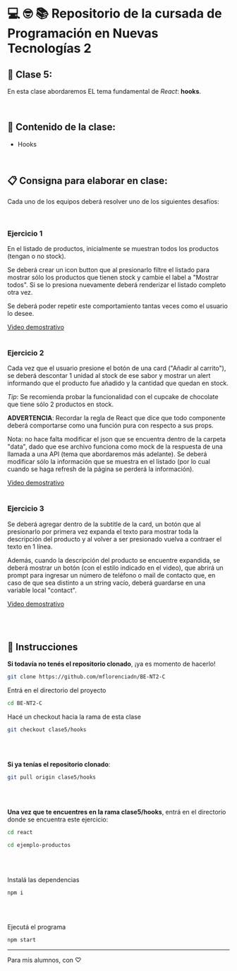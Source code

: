 # 💻 🤓 📚 Repositorio de la cursada de Programación en Nuevas Tecnologías 2

## 🎯 Clase 5:

En esta clase abordaremos EL tema fundamental de _React_: **hooks**.

<br/>

## 🧠 Contenido de la clase:

- Hooks

<br/>

## 📋 Consigna para elaborar en clase:

Cada uno de los equipos deberá resolver uno de los siguientes desafíos:

<br/>

### Ejercicio 1

En el listado de productos, inicialmente se muestran todos los productos (tengan o no stock).

Se deberá crear un icon button que al presionarlo filtre el listado para mostrar sólo los productos que tienen stock y cambie el label a "Mostrar todos". Si se lo presiona nuevamente deberá renderizar el listado completo otra vez.

Se deberá poder repetir este comportamiento tantas veces como el usuario lo desee.

[Video demostrativo](https://drive.google.com/file/d/1xRIjy3j7_lgomOoZ2bS1gDcfodJs5EGL/view?usp=sharing)
<br/>
<br/>

### Ejercicio 2

Cada vez que el usuario presione el botón de una card ("Añadir al carrito"), se deberá descontar 1 unidad al stock de ese sabor y mostrar un alert informando que el producto fue añadido y la cantidad que quedan en stock.

_Tip_: Se recomienda probar la funcionalidad con el cupcake de chocolate que tiene sólo 2 productos en stock.

**ADVERTENCIA**: Recordar la regla de React que dice que todo componente deberá comportarse como una función pura con respecto a sus props.

Nota: no hace falta modificar el json que se encuentra dentro de la carpeta "data", dado que ese archivo funciona como mock de la respuesta de una llamada a una API (tema que abordaremos más adelante). Se deberá modificar sólo la información que se muestra en el listado (por lo cual cuando se haga refresh de la página se perderá la información).

[Video demostrativo](https://drive.google.com/file/d/1guahKyeKK12BLRaaSvmWxq9bIhswRu1Q/view?usp=sharing)
<br/>
<br/>

### Ejercicio 3

Se deberá agregar dentro de la subtitle de la card, un botón que al presionarlo por primera vez expanda el texto para mostrar toda la descripción del producto y al volver a ser presionado vuelva a contraer el texto en 1 línea.

Además, cuando la descripción del producto se encuentre expandida, se deberá mostrar un botón (con el estilo indicado en el video), que abrirá un prompt para ingresar un número de teléfono o mail de contacto que, en caso de que sea distinto a un string vacío, deberá guardarse en una variable local "contact".

[Video demostrativo](https://drive.google.com/file/d/1-ynnRDRn1rrF_bHk1paOCf3IJdAySinr/view?usp=sharing)

<br/>
<br/>

## 🔧 Instrucciones

**Si todavía no tenés el repositorio clonado**, ¡ya es momento de hacerlo!

```bash
git clone https://github.com/mflorenciadn/BE-NT2-C
```

Entrá en el directorio del proyecto

```bash
cd BE-NT2-C
```

Hacé un checkout hacia la rama de esta clase

```bash
git checkout clase5/hooks
```

<br />
<br />

**Si ya tenías el repositorio clonado**:

```bash
git pull origin clase5/hooks
```

<br />
<br />

**Una vez que te encuentres en la rama **clase5/hooks****, entrá en el directorio donde se encuentra este ejercicio:

```bash
cd react
```

```bash
cd ejemplo-productos
```

<br/>
<br/>

Instalá las dependencias

```bash
npm i
```

<br/>
<br/>

Ejecutá el programa

```bash
npm start
```

---

Para mis alumnos, con ♡
